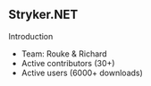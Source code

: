 ## Stryker.NET
Introduction
* Team: Rouke & Richard
* Active contributors (30+)
* Active users (6000+ downloads)